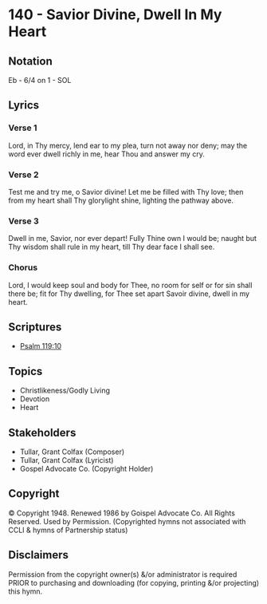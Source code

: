 # 140 - Savior Divine, Dwell In My Heart

## Notation

Eb - 6/4 on 1 - SOL

## Lyrics

### Verse 1

Lord, in Thy mercy, lend ear to my plea, turn not away nor deny; may the word ever dwell richly in me, hear Thou and answer my cry.

### Verse 2

Test me and try me, o Savior divine! Let me be filled with Thy love; then from my heart shall Thy glorylight shine, lighting the pathway above.

### Verse 3

Dwell in me, Savior, nor ever depart! Fully Thine own I would be; naught but Thy wisdom shall rule in my heart, till Thy dear face I shall see.

### Chorus

Lord, I would keep soul and body for Thee, no room for self or for sin shall there be; fit for Thy dwelling, for Thee set apart Savoir divine, dwell in my heart.


## Scriptures

- [Psalm 119:10](https://www.biblegateway.com/passage/?search=Psalm%20119%3A10)

## Topics

- Christlikeness/Godly Living
- Devotion
- Heart

## Stakeholders

- Tullar, Grant Colfax (Composer)
- Tullar, Grant Colfax (Lyricist)
- Gospel Advocate Co. (Copyright Holder)

## Copyright

© Copyright 1948. Renewed 1986 by Goispel Advocate Co. All Rights Reserved. Used by Permission.
(Copyrighted hymns not associated with CCLI & hymns of Partnership status)

## Disclaimers

Permission from the copyright owner(s) &/or administrator is required PRIOR to purchasing and downloading (for copying, printing &/or projecting) this hymn.

